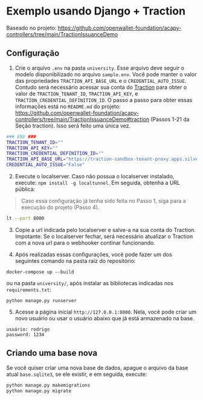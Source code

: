 # Exemplo usando Django + Traction

Baseado no projeto: https://github.com/openwallet-foundation/acapy-controllers/tree/main/TractionIssuanceDemo


## Configuração

1. Crie o arquivo `.env` na pasta `university`. Esse arquivo deve seguir o modelo disponibilizado no arquivo `sample.env`. Você pode manter o valor das propriedades `TRACTION_API_BASE_URL` e o `CREDENTIAL_AUTO_ISSUE`. Contudo será necessário acessar sua conta do [Traction](https://traction-sandbox-tenant-ui.apps.silver.devops.gov.bc.ca/) para obter o valor de `TRACTION_TENANT_ID`, `TRACTION_API_KEY`, e
`TRACTION_CREDENTIAL_DEFINITION_ID`. O passo a passo para obter essas informações está no `README.md` do projeto: https://github.com/openwallet-foundation/acapy-controllers/tree/main/TractionIssuanceDemo#traction (Passos 1-21 da Seção traction). Isso será feito uma única vez.

```bash
### ENV ###
TRACTION_TENANT_ID=""
TRACTION_API_KEY=""
TRACTION_CREDENTIAL_DEFINITION_ID=""
TRACTION_API_BASE_URL="https://traction-sandbox-tenant-proxy.apps.silver.devops.gov.bc.ca"
CREDENTIAL_AUTO_ISSUE="False"
```

2. Execute o localserver. Caso não possua o localserver instalado, execute: `npm install -g localtunnel`. Em seguida, obtenha a URL pública:
> Caso essa configuração já tenha sido feita no Passo 1, siga para a execução do projeto (Passo 4).

```bash 
lt --port 8000
```

3. Copie a url indicada pelo localserver e salve-a na sua conta do Traction. Impotante: Se o localserver fechar, será necessário atualizar o Traction com a nova url para o webhooker continar funcionando. 


4. Após realizadas essas configurações, você pode fazer um dos seguintes comando na pasta raíz do repositório: 

```
docker-compose up --build
```

ou na pasta `university/`, após instalar as bibliotecas indicadas nos `requirements.txt`:

```
python manage.py runserver
````

5. Acesse a página inicial `http://127.0.0.1:8000`. Nela, você pode criar um novo usuário ou usar o usuário abaixo que já está armazenado na base.

```
usuário: rodrigo
password: 1234
```

## Criando uma base nova

Se você quiser criar uma nova base de dados, apague o arquivo da base atual `base.sqlite3`, se ele existir, e em seguida, execute:

```bash
python manage.py makemigrations
python manage.py migrate
```


